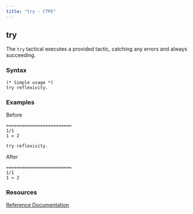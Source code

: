 ```yaml
---
title: "try - CTPE"
---
```


## try

The `try` tactical executes a provided tactic, catching any errors and always succeeding.

### Syntax

```coq
(* Simple usage *)
try reflexivity.
```

### Examples

Before
```coq
=========================
1/1
1 = 2
```

```coq
try reflexivity.
```

After
```coq
=========================
1/1
1 = 2
```

### Resources

[Reference Documentation](https://coq.inria.fr/doc/master/refman/proof-engine/ltac.html#coq:tacn.try)
